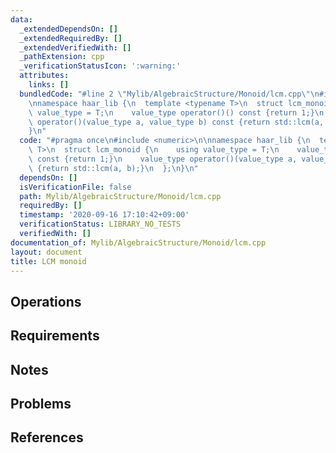 ```yaml
---
data:
  _extendedDependsOn: []
  _extendedRequiredBy: []
  _extendedVerifiedWith: []
  _pathExtension: cpp
  _verificationStatusIcon: ':warning:'
  attributes:
    links: []
  bundledCode: "#line 2 \"Mylib/AlgebraicStructure/Monoid/lcm.cpp\"\n#include <numeric>\n\
    \nnamespace haar_lib {\n  template <typename T>\n  struct lcm_monoid {\n    using\
    \ value_type = T;\n    value_type operator()() const {return 1;}\n    value_type\
    \ operator()(value_type a, value_type b) const {return std::lcm(a, b);}\n  };\n\
    }\n"
  code: "#pragma once\n#include <numeric>\n\nnamespace haar_lib {\n  template <typename\
    \ T>\n  struct lcm_monoid {\n    using value_type = T;\n    value_type operator()()\
    \ const {return 1;}\n    value_type operator()(value_type a, value_type b) const\
    \ {return std::lcm(a, b);}\n  };\n}\n"
  dependsOn: []
  isVerificationFile: false
  path: Mylib/AlgebraicStructure/Monoid/lcm.cpp
  requiredBy: []
  timestamp: '2020-09-16 17:10:42+09:00'
  verificationStatus: LIBRARY_NO_TESTS
  verifiedWith: []
documentation_of: Mylib/AlgebraicStructure/Monoid/lcm.cpp
layout: document
title: LCM monoid
---
```


## Operations

## Requirements

## Notes

## Problems

## References
